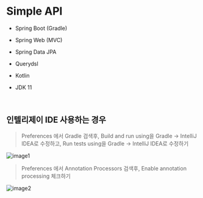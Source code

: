 # Simple API

- Spring Boot (Gradle)

- Spring Web (MVC)

- Spring Data JPA

- Querydsl

- Kotlin

- JDK 11

<br>

## 인텔리제이 IDE 사용하는 경우

> Preferences 에서 Gradle 검색후, Build and run using을 Gradle -> IntelliJ IDEA로 수정하고, Run tests using을 Gradle -> IntelliJ IDEA로 수정하기

![image1](https://user-images.githubusercontent.com/23515771/98190422-5516b000-1f5a-11eb-90c5-0b65bb8dcde2.png)

> Preferences 에서 Annotation Processors 검색후, Enable annotation processing 체크하기

![image2](https://user-images.githubusercontent.com/23515771/98190727-ff8ed300-1f5a-11eb-961e-a9af336b0994.png)

<br>
